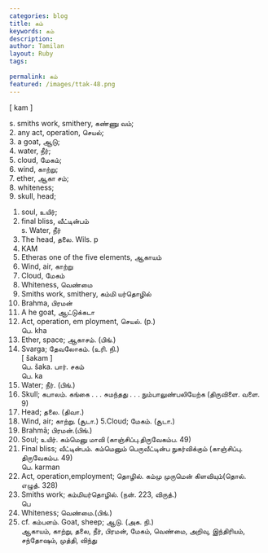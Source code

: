 ```yaml
---
categories: blog
title: கம்
keywords: கம்
description: 
author: Tamilan
layout: Ruby
tags: 
 
permalink: கம்
featured: /images/ttak-48.png
---
```

  
[ kam ]  
  
s. smiths work, smithery, கண்ணு வம்;  
2. any act, operation, செயல்;  
3. a goat, ஆடு;  
4. water, நீர்;  
5. cloud, மேகம்;  
6. wind, காற்று;  
7. ether, ஆகா சம்;  
8. whiteness;  
9. skull, head;  
1. soul, உயிர்;  
11. final bliss, வீட்டின்பம்  
s. Water, நீர்  
2. The head, தலை. Wils. p  
19. KAM  
3. Etheras one of the five elements, ஆகாயம்  
4. Wind, air, காற்று  
5. Cloud, மேகம்  
6. Whiteness, வெண்மை  
7. Smiths work, smithery, கம்மி யர்தொழில்  
8. Brahma, பிரமன்  
9. A he goat, ஆட்டுக்கடா  
1. Act, operation, em ployment, செயல். (p.)  
பெ. kha  
1. Ether, space; ஆகாசம். (பிங்.)  
2. Svarga; தேவலோகம். (உரி. நி.)  
[ šakam ]  
பெ. šaka. பார். சகம்  
பெ. ka  
1. Water; நீர். (பிங்.)  
2. Skull; கபாலம். கங்கை . . . சுமந்தது . . . நும்பாலுண்பலியேற்க (திருவிளை. வளை. 9)  
3. Head; தலை. (திவா.)  
4. Wind, air; காற்று. (சூடா.) 5.Cloud; மேகம். (சூடா.)  
6. Brahmā; பிரமன்.(பிங்.)  
7. Soul; உயிர். கம்மெனு மாவி (காஞ்சிப்பு.திருவேகம்ப. 49)  
8. Final bliss; வீட்டின்பம். கம்மெனும் பெருவீட்டின்ப நுகர்விக்கும் (காஞ்சிப்பு. திருவேகம்ப. 49)  
பெ. karman  
1. Act, operation,employment; தொழில். கம்மு முருமென் கிளவியும்(தொல். எழுத். 328)  
2. Smiths work; கம்மியர்தொழில். (நன். 223, விருத்.)  
பெ  
1. Whiteness; வெண்மை.(பிங்.)  
2. cf. கம்பளம். Goat, sheep; ஆடு. (அக. நி.)  
ஆகாயம், காற்று, தலை, நீர், பிரமன், மேகம், வெண்மை, அறிவு, இந்திரியம், சந்தோஷம், முத்தி, விந்து